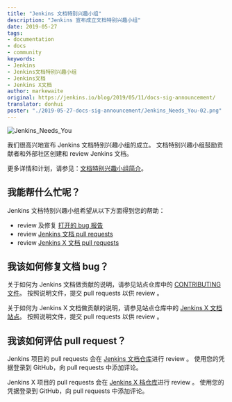```yaml
---
title: "Jenkins 文档特别兴趣小组"
description: "Jenkins 宣布成立文档特别兴趣小组"
date: 2019-05-27
tags:
- documentation
- docs
- community
keywords:
- Jenkins
- Jenkins文档特别兴趣小组
- Jenkins文档
- Jenkins X文档
author: markewaite
original: https://jenkins.io/blog/2019/05/11/docs-sig-announcement/
translator: donhui
poster: "./2019-05-27-docs-sig-announcement/Jenkins_Needs_You-02.png"
---
```


![Jenkins_Needs_You](Jenkins_Needs_You-02.png)

我们很高兴地宣布 Jenkins 文档特别兴趣小组的成立。
文档特别兴趣小组鼓励贡献者和外部社区创建和 review Jenkins 文档。

更多详情和计划，请参见：[文档特别兴趣小组简介](https://jenkins.io/sigs/docs/)。

## 我能帮什么忙呢？

Jenkins 文档特别兴趣小组希望从以下方面得到您的帮助：

* review 及修复 [打开的 bug 报告](https://issues.jenkins-ci.org/issues/?jql=project%20%3D%20%22Jenkins%20Website%22%20AND%20status%20!%3D%20Done)
* review [Jenkins 文档 pull requests](https://github.com/jenkins-infra/jenkins.io/pulls)
* review [Jenkins X 文档 pull requests](https://github.com/jenkins-x/jx-docs/pulls)

## 我该如何修复文档 bug？

关于如何为 Jenkins 文档做贡献的说明，请参见站点仓库中的 [CONTRIBUTING 文件](https://github.com/jenkins-infra/jenkins.io/blob/master/CONTRIBUTING.adoc#getting-started)。
按照说明文件，提交 pull requests 以供 review 。

关于如何为 Jenkins X 文档做贡献的说明，请参见站点仓库中的 [Jenkins X 文档站点](https://jenkins-x.io/contribute/documentation/)。
按照说明文件，提交 pull requests 以供 review 。

## 我该如何评估 pull request？

Jenkins 项目的 pull requests 会在 [Jenkins 文档仓库](https://github.com/jenkins-infra/jenkins.io/pulls)进行 review 。
使用您的凭据登录到 GitHub，向 pull requests 中添加评论。

Jenkins X 项目的 pull requests 会在 [Jenkins X 档仓库](https://github.com/jenkins-x/jx-docs/pulls)进行 review 。
使用您的凭据登录到 GitHub，向 pull requests 中添加评论。
